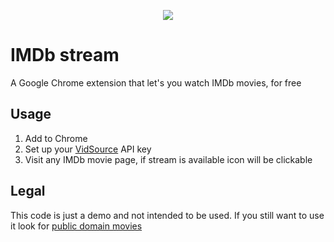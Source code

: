 <p align="center">
  <img src="https://cloud.githubusercontent.com/assets/408194/19204087/1683c050-8cdb-11e6-8d9a-08c3f8431e69.png">
</p>

# IMDb stream

A Google Chrome extension that let's you watch IMDb movies, for free

## Usage

1. Add to Chrome
2. Set up your [VidSource](http://vidsourceapi.com/) API key
3. Visit any IMDb movie page, if stream is available icon will be clickable

## Legal

This code is just a demo and not intended to be used. If you still want to use it look for [public domain movies](https://www.google.de/search?q=public+domain+movies+site:imdb.com)
